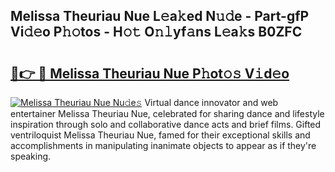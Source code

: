 ## Melissa Theuriau Nue L𝚎a𝚔ed N𝚞𝚍e - Part-gfP Vi𝚍𝚎o P𝚑𝚘tos - H𝚘𝚝 O𝚗𝚕yf𝚊ns L𝚎a𝚔s B0ZFC

# <h2><a href="http://kf0hza.oniu.top/?m=Melissa+Theuriau+Nue">🔗👉 🔴 Melissa Theuriau Nue P𝚑ot𝚘𝚜 V𝚒d𝚎o</a></h2>

[![Melissa Theuriau Nue Nu𝚍e𝚜](https://i.imgur.com/0qMVB7G.gif)](http://kf0hza.oniu.top/?m=Melissa+Theuriau+Nue)
Virtual dance innovator and web entertainer Melissa Theuriau Nue, celebrated for sharing dance and lifestyle inspiration through solo and collaborative dance acts and brief films. Gifted ventriloquist Melissa Theuriau Nue, famed for their exceptional skills and accomplishments in manipulating inanimate objects to appear as if they're speaking.  
